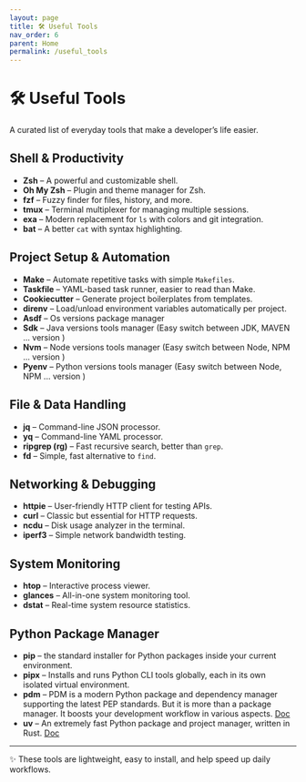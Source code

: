 ```yaml
---
layout: page
title: 🛠️ Useful Tools
nav_order: 6
parent: Home
permalink: /useful_tools
---
```


# 🛠️ Useful Tools

A curated list of everyday tools that make a developer’s life easier.

## Shell & Productivity
- **Zsh** – A powerful and customizable shell.
- **Oh My Zsh** – Plugin and theme manager for Zsh.
- **fzf** – Fuzzy finder for files, history, and more.
- **tmux** – Terminal multiplexer for managing multiple sessions.
- **exa** – Modern replacement for `ls` with colors and git integration.
- **bat** – A better `cat` with syntax highlighting.

## Project Setup & Automation
- **Make** – Automate repetitive tasks with simple `Makefiles`.
- **Taskfile** – YAML-based task runner, easier to read than Make.
- **Cookiecutter** – Generate project boilerplates from templates.
- **direnv** – Load/unload environment variables automatically per project.
- **Asdf** – Os versions package manager
- **Sdk** – Java versions tools manager (Easy switch between JDK, MAVEN ... version )
- **Nvm** – Node versions tools manager (Easy switch between Node, NPM ... version )
- **Pyenv** – Python versions tools manager (Easy switch between Node, NPM ... version )

## File & Data Handling
- **jq** – Command-line JSON processor.
- **yq** – Command-line YAML processor.
- **ripgrep (rg)** – Fast recursive search, better than `grep`.
- **fd** – Simple, fast alternative to `find`.

## Networking & Debugging
- **httpie** – User-friendly HTTP client for testing APIs.
- **curl** – Classic but essential for HTTP requests.
- **ncdu** – Disk usage analyzer in the terminal.
- **iperf3** – Simple network bandwidth testing.

## System Monitoring
- **htop** – Interactive process viewer.
- **glances** – All-in-one system monitoring tool.
- **dstat** – Real-time system resource statistics.


## Python Package Manager
- **pip** – the standard installer for Python packages inside your current environment.
- **pipx** –  Installs and runs Python CLI tools globally, each in its own isolated virtual environment.
- **pdm** – PDM is a modern Python package and dependency manager supporting the latest PEP standards. But it is more than a package manager. It boosts your development workflow in various aspects. [Doc](https://pdm-project.org/en/latest/)
- **uv** – An extremely fast Python package and project manager, written in Rust. [Doc](https://docs.astral.sh/uv/)

---
✨ These tools are lightweight, easy to install, and help speed up daily workflows.
